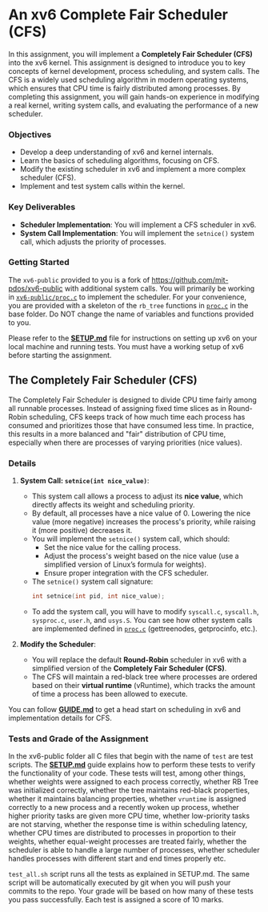 # An xv6 Complete Fair Scheduler (CFS)

In this assignment, you will implement a **Completely Fair Scheduler (CFS)** into the xv6 kernel. This assignment is designed to introduce you to key concepts of kernel development, process scheduling, and system calls. The CFS is a widely used scheduling algorithm in modern operating systems, which ensures that CPU time is fairly distributed among processes. By completing this assignment, you will gain hands-on experience in modifying a real kernel, writing system calls, and evaluating the performance of a new scheduler.

### Objectives
- Develop a deep understanding of xv6 and kernel internals.
- Learn the basics of scheduling algorithms, focusing on CFS.
- Modify the existing scheduler in xv6 and implement a more complex scheduler (CFS).
- Implement and test system calls within the kernel.

### Key Deliverables
- **Scheduler Implementation**: You will implement a CFS scheduler in xv6.
- **System Call Implementation**: You will implement the `setnice()` system call, which adjusts the priority of processes.

### Getting Started
The `xv6-public` provided to you is a fork of https://github.com/mit-pdos/xv6-public with additional system calls. You will primarily be working in [`xv6-public/proc.c`](./xv6-public/proc.c) to implement the scheduler. For your convenience, you are provided with a skeleton of the `rb_tree` functions in [`proc.c`](./proc.c) in the base folder. Do NOT change the name of variables and functions provided to you.

Please refer to the **[SETUP.md](./SETUP.md)** file for instructions on setting up xv6 on your local machine and running tests. You must have a working setup of xv6 before starting the assignment.

## The Completely Fair Scheduler (CFS)

The Completely Fair Scheduler is designed to divide CPU time fairly among all runnable processes. Instead of assigning fixed time slices as in Round-Robin scheduling, CFS keeps track of how much time each process has consumed and prioritizes those that have consumed less time. In practice, this results in a more balanced and "fair" distribution of CPU time, especially when there are processes of varying priorities (nice values).

### Details

1. **System Call: `setnice(int nice_value)`**:
   - This system call allows a process to adjust its **nice value**, which directly affects its weight and scheduling priority.
   - By default, all processes have a nice value of 0. Lowering the nice value (more negative) increases the process's priority, while raising it (more positive) decreases it.
   - You will implement the `setnice()` system call, which should:
     - Set the nice value for the calling process.
     - Adjust the process's weight based on the nice value (use a simplified version of Linux’s formula for weights).
     - Ensure proper integration with the CFS scheduler.
   - The `setnice()` system call signature:
     ```c
     int setnice(int pid, int nice_value);
     ```
   - To add the system call, you will have to modify `syscall.c`, `syscall.h`, `sysproc.c`, `user.h`, and `usys.S`. You can see how other system calls are implemented defined in [`proc.c`](./xv6-public/proc.c) (gettreenodes, getprocinfo, etc.).

2. **Modify the Scheduler**:
   - You will replace the default **Round-Robin** scheduler in xv6 with a simplified version of the **Completely Fair Scheduler (CFS)**.
   - The CFS will maintain a red-black tree where processes are ordered based on their **virtual runtime** (vRuntime), which tracks the amount of time a process has been allowed to execute.

You can follow **[GUIDE.md](./GUIDE.md)** to get a head start on scheduling in xv6 and implementation details for CFS.

### Tests and Grade of the Assignment

In the xv6-public folder all C files that begin with the name of `test` are test scripts. The **[SETUP.md](./SETUP.md)** guide explains how to perform these tests to verify the functionality of your code. These tests will test, among other things, whether weights were assigned to each process correctly, whether RB Tree was initialized correctly, whether the tree maintains red-black properties, whether it maintains balancing properties, whether `vruntime` is assigned correctly to a new process and a recently woken up process, whether higher priority tasks are given more CPU time, whether low-priority tasks are not starving, whether the response time is within scheduling latency, whether CPU times are distributed to processes in proportion to their weights, whether equal-weight processes are treated fairly, whether the scheduler is able to handle a large number of processes, whether scheduler handles processes with different start and end times properly etc. 

`test_all.sh` script runs all the tests as explained in SETUP.md. The same script will be automatically executed by git when you will push your commits to the repo. Your grade will be based on how many of these tests you pass successfully. Each test is assigned a score of 10 marks.
